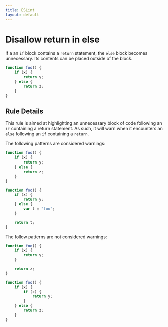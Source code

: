 ```yaml
---
title: ESLint
layout: default
---
```

# Disallow return in else

If a an `if` block contains a `return` statement, the `else` block becomes unnecessary. Its contents can be placed outside of the block.

```js
function foo() {
    if (x) {
        return y;
    } else {
        return z;
    }
}
```
## Rule Details

This rule is aimed at highlighting an unnecessary block of code following an `if` containing a return statement. As such, it will warn when it encounters an `else` following an `if` containing a `return`.

The following patterns are considered warnings:

```js
function foo() {
    if (x) {
        return y;
    } else {
        return z;
    }
}

function foo() {
    if (x) {
        return y;
    } else {
        var t = "foo";
    }

    return t;
}
```

The follow patterns are not considered warnings:

```js
function foo() {
    if (x) {
        return y;
    }

    return z;
}

function foo() {
    if (x) {
        if (z) {
            return y;
        }
    } else {
        return z;
    }
}
```
